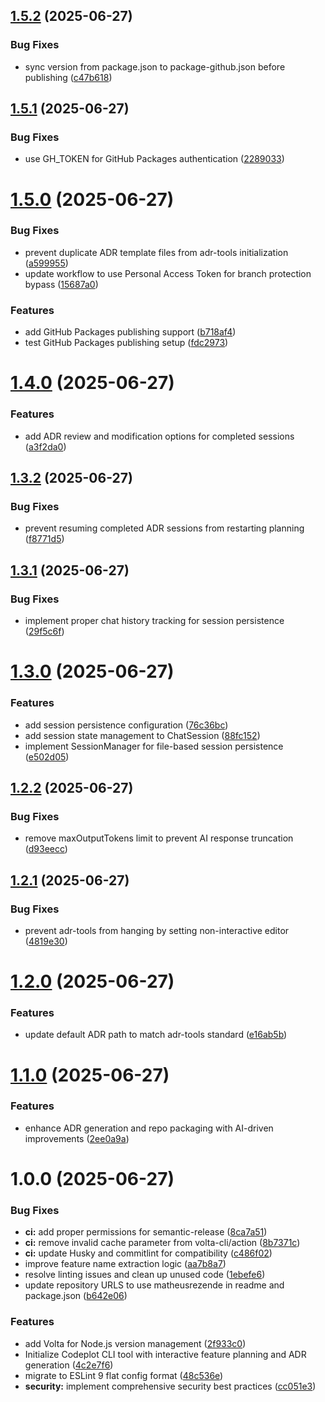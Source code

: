 ## [1.5.2](https://github.com/matheusrezende/codeplot/compare/v1.5.1...v1.5.2) (2025-06-27)


### Bug Fixes

* sync version from package.json to package-github.json before publishing ([c47b618](https://github.com/matheusrezende/codeplot/commit/c47b618f949bd3636f4d0d16c214301d611bebde))

## [1.5.1](https://github.com/matheusrezende/codeplot/compare/v1.5.0...v1.5.1) (2025-06-27)


### Bug Fixes

* use GH_TOKEN for GitHub Packages authentication ([2289033](https://github.com/matheusrezende/codeplot/commit/228903306fe766ae5cef73272f59b27c256b8fc2))

# [1.5.0](https://github.com/matheusrezende/codeplot/compare/v1.4.0...v1.5.0) (2025-06-27)


### Bug Fixes

* prevent duplicate ADR template files from adr-tools initialization ([a599955](https://github.com/matheusrezende/codeplot/commit/a59995591cea2362029e79b242e029f443672ac6))
* update workflow to use Personal Access Token for branch protection bypass ([15687a0](https://github.com/matheusrezende/codeplot/commit/15687a0c088a01eeb2548130430d578ac9aec50d))


### Features

* add GitHub Packages publishing support ([b718af4](https://github.com/matheusrezende/codeplot/commit/b718af457b972cff427e7d85784064b2927959c2))
* test GitHub Packages publishing setup ([fdc2973](https://github.com/matheusrezende/codeplot/commit/fdc297325a3f4c0580df1772584691b829111b66))

# [1.4.0](https://github.com/matheusrezende/codeplot/compare/v1.3.2...v1.4.0) (2025-06-27)


### Features

* add ADR review and modification options for completed sessions ([a3f2da0](https://github.com/matheusrezende/codeplot/commit/a3f2da0716981b1a0401422e8d33ae6ba69f74d1))

## [1.3.2](https://github.com/matheusrezende/codeplot/compare/v1.3.1...v1.3.2) (2025-06-27)


### Bug Fixes

* prevent resuming completed ADR sessions from restarting planning ([f8771d5](https://github.com/matheusrezende/codeplot/commit/f8771d57f12c5b814549d6ee7d6379e71cb978c1))

## [1.3.1](https://github.com/matheusrezende/codeplot/compare/v1.3.0...v1.3.1) (2025-06-27)


### Bug Fixes

* implement proper chat history tracking for session persistence ([29f5c6f](https://github.com/matheusrezende/codeplot/commit/29f5c6f8b8e58bc51b4da24ccab7267970430cea))

# [1.3.0](https://github.com/matheusrezende/codeplot/compare/v1.2.2...v1.3.0) (2025-06-27)


### Features

* add session persistence configuration ([76c36bc](https://github.com/matheusrezende/codeplot/commit/76c36bc57a22ca35a26ea6aafb7efb7731176085))
* add session state management to ChatSession ([88fc152](https://github.com/matheusrezende/codeplot/commit/88fc152ba050130ae788315084a449c3c450be7e))
* implement SessionManager for file-based session persistence ([e502d05](https://github.com/matheusrezende/codeplot/commit/e502d053cf7a647af4d7c2f996f3946be7e637e5))

## [1.2.2](https://github.com/matheusrezende/codeplot/compare/v1.2.1...v1.2.2) (2025-06-27)


### Bug Fixes

* remove maxOutputTokens limit to prevent AI response truncation ([d93eecc](https://github.com/matheusrezende/codeplot/commit/d93eecc907c06f941f0bfc6783b775526c8af773))

## [1.2.1](https://github.com/matheusrezende/codeplot/compare/v1.2.0...v1.2.1) (2025-06-27)


### Bug Fixes

* prevent adr-tools from hanging by setting non-interactive editor ([4819e30](https://github.com/matheusrezende/codeplot/commit/4819e30b4e341770777fe5ad1a23ee8c0871f43f))

# [1.2.0](https://github.com/matheusrezende/codeplot/compare/v1.1.0...v1.2.0) (2025-06-27)


### Features

* update default ADR path to match adr-tools standard ([e16ab5b](https://github.com/matheusrezende/codeplot/commit/e16ab5b560bed0be4ac948297b62c64848068ae3))

# [1.1.0](https://github.com/matheusrezende/codeplot/compare/v1.0.0...v1.1.0) (2025-06-27)


### Features

* enhance ADR generation and repo packaging with AI-driven improvements ([2ee0a9a](https://github.com/matheusrezende/codeplot/commit/2ee0a9ad5b0c64bacd1087a32573f95d25bd2df3))

# 1.0.0 (2025-06-27)


### Bug Fixes

* **ci:** add proper permissions for semantic-release ([8ca7a51](https://github.com/matheusrezende/codeplot/commit/8ca7a51ee611bab055107bf25c49e2997d58000a))
* **ci:** remove invalid cache parameter from volta-cli/action ([8b7371c](https://github.com/matheusrezende/codeplot/commit/8b7371c64e5ec40209c9326b1057e7bdb38988e3))
* **ci:** update Husky and commitlint for compatibility ([c486f02](https://github.com/matheusrezende/codeplot/commit/c486f02a625711f03f54db4ab429494d7e1410b6))
* improve feature name extraction logic ([aa7b8a7](https://github.com/matheusrezende/codeplot/commit/aa7b8a71f750cfc4c45342f0ed417f3ca613de6d))
* resolve linting issues and clean up unused code ([1ebefe6](https://github.com/matheusrezende/codeplot/commit/1ebefe6c269189751c7a74efe774aba30a242e0d))
* update repository URLS to use matheusrezende in readme and package.json ([b642e06](https://github.com/matheusrezende/codeplot/commit/b642e06d1816eda082b98671dbba072e8aee1c0f))


### Features

* add Volta for Node.js version management ([2f933c0](https://github.com/matheusrezende/codeplot/commit/2f933c08d457723f976f75e5d5ad57aaf2739229))
* Initialize Codeplot CLI tool with interactive feature planning and ADR generation ([4c2e7f6](https://github.com/matheusrezende/codeplot/commit/4c2e7f64148cd843d7ce5424dd16065b5cc3fa65))
* migrate to ESLint 9 flat config format ([48c536e](https://github.com/matheusrezende/codeplot/commit/48c536e4d7cec7e4f8eba9c8dfcaaee26f7a9e51))
* **security:** implement comprehensive security best practices ([cc051e3](https://github.com/matheusrezende/codeplot/commit/cc051e3890b79e76d1f25421f3a19d47ecdd28dd))
